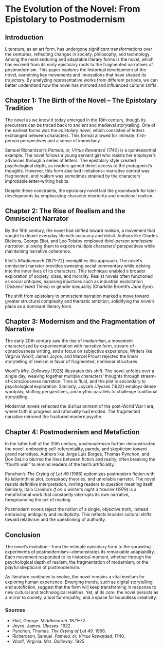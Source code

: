 # The Evolution of the Novel: From Epistolary to Postmodernism  

## Introduction  

Literature, as an art form, has undergone significant transformations over the centuries, reflecting changes in society, philosophy, and technology. Among the most enduring and adaptable literary forms is the novel, which has evolved from its early epistolary roots to the fragmented narratives of postmodernism. This paper explores the historical development of the novel, examining key movements and innovations that have shaped its trajectory. By analyzing representative works from different periods, we can better understand how the novel has mirrored and influenced cultural shifts.  

## Chapter 1: The Birth of the Novel – The Epistolary Tradition  

The novel as we know it today emerged in the 18th century, though its precursors can be traced back to ancient and medieval storytelling. One of the earliest forms was the *epistolary novel*, which consisted of letters exchanged between characters. This format allowed for intimate, first-person perspectives and a sense of immediacy.  

Samuel Richardson’s *Pamela; or, Virtue Rewarded* (1740) is a quintessential example. The novel follows a young servant girl who resists her employer’s advances through a series of letters. The epistolary style created psychological depth, as readers gained direct access to the protagonist’s thoughts. However, this form also had limitations—narrative control was fragmented, and realism was sometimes strained by the characters’ improbable letter-writing habits.  

Despite these constraints, the epistolary novel laid the groundwork for later developments by emphasizing character interiority and emotional realism.  

## Chapter 2: The Rise of Realism and the Omniscient Narrator  

By the 19th century, the novel had shifted toward *realism*, a movement that sought to depict everyday life with accuracy and detail. Authors like Charles Dickens, George Eliot, and Leo Tolstoy employed *third-person omniscient narration*, allowing them to explore multiple characters’ perspectives while maintaining narrative coherence.  

Eliot’s *Middlemarch* (1871–72) exemplifies this approach. The novel’s omniscient narrator provides sweeping social commentary while delving into the inner lives of its characters. This technique enabled a broader exploration of society, class, and morality. Realist novels often functioned as social critiques, exposing injustices such as industrial exploitation (Dickens’ *Hard Times*) or gender inequality (Charlotte Brontë’s *Jane Eyre*).  

The shift from epistolary to omniscient narration marked a move toward greater structural complexity and thematic ambition, solidifying the novel’s place as a dominant literary form.  

## Chapter 3: Modernism and the Fragmentation of Narrative  

The early 20th century saw the rise of *modernism*, a movement characterized by experimentation with narrative form, stream-of-consciousness writing, and a focus on subjective experience. Writers like Virginia Woolf, James Joyce, and Marcel Proust rejected the linear storytelling of realism in favor of fragmented, nonlinear structures.  

Woolf’s *Mrs. Dalloway* (1925) illustrates this shift. The novel unfolds over a single day, weaving together multiple characters’ thoughts through stream-of-consciousness narration. Time is fluid, and the plot is secondary to psychological exploration. Similarly, Joyce’s *Ulysses* (1922) employs dense wordplay, shifting perspectives, and mythic parallels to challenge traditional storytelling.  

Modernist novels reflected the disillusionment of the post-World War I era, where faith in progress and rationality had eroded. The fragmented narrative mirrored the fractured modern psyche.  

## Chapter 4: Postmodernism and Metafiction  

In the latter half of the 20th century, *postmodernism* further deconstructed the novel, embracing self-referentiality, parody, and skepticism toward grand narratives. Authors like Jorge Luis Borges, Thomas Pynchon, and Don DeLillo blurred the lines between fiction and reality, often breaking the "fourth wall" to remind readers of the text’s artificiality.  

Pynchon’s *The Crying of Lot 49* (1966) epitomizes postmodern fiction with its labyrinthine plot, conspiracy theories, and unreliable narrator. The novel resists definitive interpretation, inviting readers to question meaning itself. Similarly, Italo Calvino’s *If on a winter’s night a traveler* (1979) is a metafictional work that constantly interrupts its own narrative, foregrounding the act of reading.  

Postmodern novels reject the notion of a single, objective truth, instead embracing ambiguity and multiplicity. This reflects broader cultural shifts toward relativism and the questioning of authority.  

## Conclusion  

The novel’s evolution—from the intimate epistolary form to the sprawling experiments of postmodernism—demonstrates its remarkable adaptability. Each movement responded to its historical moment, whether through the psychological depth of realism, the fragmentation of modernism, or the playful skepticism of postmodernism.  

As literature continues to evolve, the novel remains a vital medium for exploring human experience. Emerging trends, such as digital storytelling and autofiction, suggest that the form will keep transforming in response to new cultural and technological realities. Yet, at its core, the novel persists as a mirror to society, a tool for empathy, and a space for boundless creativity.  

### Sources  

- Eliot, George. *Middlemarch*. 1871–72.  
- Joyce, James. *Ulysses*. 1922.  
- Pynchon, Thomas. *The Crying of Lot 49*. 1966.  
- Richardson, Samuel. *Pamela; or, Virtue Rewarded*. 1740.  
- Woolf, Virginia. *Mrs. Dalloway*. 1925.